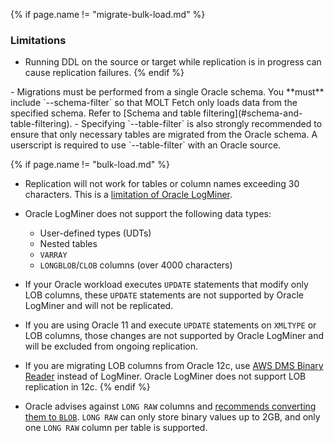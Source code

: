 {% if page.name != "migrate-bulk-load.md" %}
### Limitations

- Running DDL on the source or target while replication is in progress can cause replication failures.
{% endif %}

<section class="filter-content" markdown="1" data-scope="oracle">
- Migrations must be performed from a single Oracle schema. You **must** include `--schema-filter` so that MOLT Fetch only loads data from the specified schema. Refer to [Schema and table filtering](#schema-and-table-filtering).
  - Specifying `--table-filter` is also strongly recommended to ensure that only necessary tables are migrated from the Oracle schema. A userscript is required to use `--table-filter` with an Oracle source.

{% if page.name != "bulk-load.md" %}
- Replication will not work for tables or column names exceeding 30 characters. This is a [limitation of Oracle LogMiner](https://docs.oracle.com/en/database/oracle/oracle-database/21/sutil/oracle-logminer-utility.html#GUID-7594F0D7-0ACD-46E6-BD61-2751136ECDB4).

- Oracle LogMiner does not support the following data types:
  - User-defined types (UDTs)
  - Nested tables
  - `VARRAY`
  - `LONGBLOB`/`CLOB` columns (over 4000 characters)

- If your Oracle workload executes `UPDATE` statements that modify only LOB columns, these `UPDATE` statements are not supported by Oracle LogMiner and will not be replicated.
- If you are using Oracle 11 and execute `UPDATE` statements on `XMLTYPE` or LOB columns, those changes are not supported by Oracle LogMiner and will be excluded from ongoing replication.
- If you are migrating LOB columns from Oracle 12c, use [AWS DMS Binary Reader](https://docs.aws.amazon.com/dms/latest/userguide/CHAP_Source.Oracle.html#CHAP_Source.Oracle.CDC) instead of LogMiner. Oracle LogMiner does not support LOB replication in 12c.
{% endif %}

- Oracle advises against `LONG RAW` columns and [recommends converting them to `BLOB`](https://www.orafaq.com/wiki/LONG_RAW#History). `LONG RAW` can only store binary values up to 2GB, and only one `LONG RAW` column per table is supported.
</section>